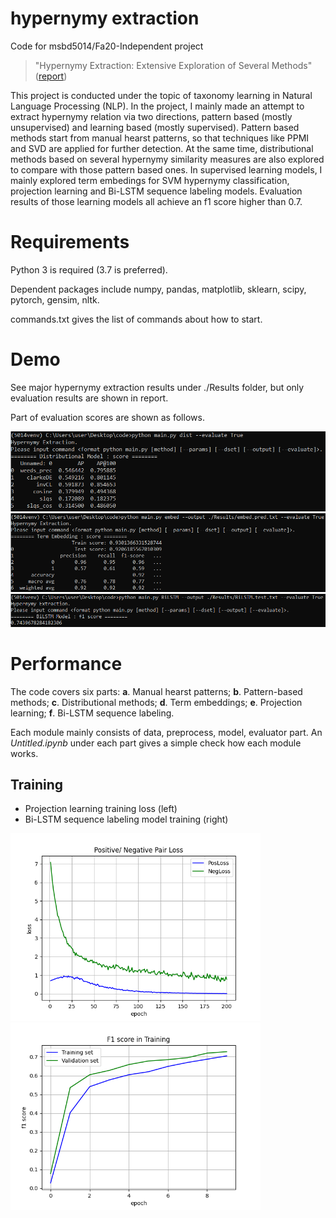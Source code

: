 # hypernymy extraction
Code for msbd5014/Fa20-Independent project

> "Hypernymy Extraction: Extensive Exploration of Several Methods" ([report](https://github.com/WillaFan/hypernymy-extraction/blob/master/_FILES_/5014report.pdf))

This project is conducted under the topic of taxonomy learning in Natural Language Processing (NLP). In the project, I mainly made an attempt to extract hypernymy relation via two directions, pattern based (mostly unsupervised) and learning based (mostly supervised). Pattern based methods start from manual hearst patterns, so that techniques like PPMI and SVD are applied for further detection. At the same time, distributional methods based on several hypernymy similarity measures are also explored to compare with those pattern based ones. In supervised learning models, I mainly explored term embedings for SVM hypernymy classification, projection learning and Bi-LSTM sequence labeling models. Evaluation results of those learning models all achieve an f1 score higher than 0.7.

# Requirements
Python 3 is required (3.7 is preferred). <p>
Dependent packages include numpy, pandas, matplotlib, sklearn, scipy, pytorch, gensim, nltk. <p>
commands.txt gives the list of commands about how to start.

# Demo
See major hypernymy extraction results under ./Results folder, but only evaluation results are shown in report. <p>
Part of evaluation scores are shown as follows. <p>
  <img src="https://github.com/WillaFan/hypernymy-extraction/blob/master/_FILES_/pic_dih.png" width="550" alt="dih"/>
  <img src="https://github.com/WillaFan/hypernymy-extraction/blob/master/_FILES_/pic_termEmbed.png" width="550" alt="termEmbed"/>
  <img src="https://github.com/WillaFan/hypernymy-extraction/blob/master/_FILES_/pic_proj.png" width="550" alt="proj"/>
  
# Performance
The code covers six parts: **a**. Manual hearst patterns;  **b**. Pattern-based methods;  **c**. Distributional methods;
			      **d**. Term embeddings;  **e**. Projection learning;  **f**. Bi-LSTM sequence labeling.

Each module mainly consists of data, preprocess, model, evaluator part. An *Untitled.ipynb* under each part gives a simple check how each module works.

## Training
- Projection learning training loss (left)
- Bi-LSTM sequence labeling model training (right)

<div align="centert">
<img src="https://github.com/WillaFan/hypernymy-extraction/blob/master/projection/loss.png" width="400" alt="proj_loss" >
<img src="https://github.com/WillaFan/hypernymy-extraction/blob/master/BiLSTM/f1.png" width="400" alt="bi_f1" >
</div>
